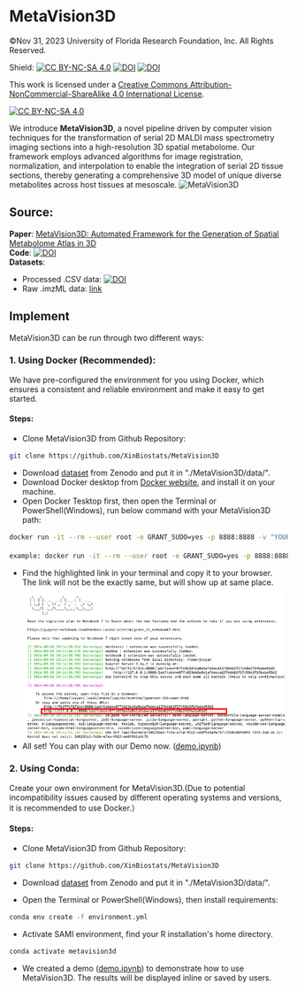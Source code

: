 # MetaVision3D
©Nov 31, 2023 University of Florida Research Foundation, Inc. All Rights Reserved.

Shield: [![CC BY-NC-SA 4.0][cc-by-nc-sa-shield]][cc-by-nc-sa]
[![DOI](https://zenodo.org/badge/DOI/10.5281/zenodo.14213133.svg)](https://doi.org/10.5281/zenodo.14213133)
[![DOI](https://zenodo.org/badge/DOI/10.5281/zenodo.14212427.svg)](https://doi.org/10.5281/zenodo.14212427)

This work is licensed under a
[Creative Commons Attribution-NonCommercial-ShareAlike 4.0 International License][cc-by-nc-sa].

[![CC BY-NC-SA 4.0][cc-by-nc-sa-image]][cc-by-nc-sa]

[cc-by-nc-sa]: http://creativecommons.org/licenses/by-nc-sa/4.0/
[cc-by-nc-sa-image]: https://licensebuttons.net/l/by-nc-sa/4.0/88x31.png
[cc-by-nc-sa-shield]: https://img.shields.io/badge/License-CC%20BY--NC--SA%204.0-lightgrey.svg

We introduce __MetaVision3D__, a novel pipeline driven by computer vision techniques for the transformation of serial 2D MALDI mass spectrometry imaging sections into a high-resolution 3D spatial metabolome. Our framework employs advanced algorithms for image registration, normalization, and interpolation to enable the integration of serial 2D tissue sections, thereby generating a comprehensive 3D model of unique diverse metabolites across host tissues at mesoscale.
![MetaVision3D](https://github.com/XinBiostats/MetaVision3D/assets/136360597/4e87e94f-c738-47b1-900a-fa0e605ac808)

## Source:
__Paper__: [MetaVision3D: Automated Framework for the Generation of Spatial Metabolome Atlas in 3D](https://www.biorxiv.org/content/10.1101/2023.11.27.568931v1)  
__Code__: [![DOI](https://zenodo.org/badge/DOI/10.5281/zenodo.14213133.svg)](https://doi.org/10.5281/zenodo.14213133)  
__Datasets__: 
  - Processed .CSV data: [![DOI](https://zenodo.org/badge/DOI/10.5281/zenodo.14212427.svg)](https://doi.org/10.5281/zenodo.14212427)
  - Raw .imzML data: [link](https://sunlabresources.rc.ufl.edu/)


## Implement
MetaVision3D can be run through two different ways:

### 1. Using Docker (Recommended):
We have pre-configured the environment for you using Docker, which ensures a consistent and reliable environment and make it easy to get started.

#### Steps:
- Clone MetaVision3D from Github Repository:
```bash
git clone https://github.com/XinBiostats/MetaVision3D
```
- Download [dataset](https://zenodo.org/records/14212427) from Zenodo and put it in "./MetaVision3D/data/".
- Download Docker desktop from [Docker website](https://www.docker.com), and install it on your machine.
- Open Docker Tesktop first, then open the Terminal or PowerShell(Windows), run below command with your MetaVision3D path:
```bash
docker run -it --rm --user root -e GRANT_SUDO=yes -p 8888:8888 -v "YOUR_MetaVision3D_PATH:/home/jovyan/work" xinbiostats/metavision3d:latest

example: docker run -it --rm --user root -e GRANT_SUDO=yes -p 8888:8888 -v "/Users/xin.ma/Desktop/MetaVision3D:/home/jovyan/work" xinbiostats/metavision3d:latest
```

- Find the highlighted link in your terminal and copy it to your browser. The link will not be the exactly same, but will show up at same place.
![docker_link](https://github.com/XinBiostats/SAMI/blob/main/figures/docker_link.png)
- All set! You can play with our Demo now. ([demo.ipynb](https://github.com/XinBiostats/MetaVision3D/blob/main/demo.ipynb))

### 2. Using Conda:
Create your own environment for MetaVision3D.(Due to potential incompatibility issues caused by different operating systems and versions, it is recommended to use Docker.）

#### Steps:
- Clone MetaVision3D from Github Repository:
```bash
git clone https://github.com/XinBiostats/MetaVision3D
```
- Download [dataset](https://zenodo.org/records/14212427) from Zenodo and put it in "./MetaVision3D/data/".

- Open the Terminal or PowerShell(Windows), then install requirements:
```bash
conda env create -f environment.yml
```
-  Activate SAMI environment, find your R installation's home directory.
```bash
conda activate metavision3d
```
- We created a demo ([demo.ipynb](https://github.com/XinBiostats/MetaVision3D/blob/main/demo.ipynb)) to demonstrate how to use MetaVision3D. The results will be displayed inline or saved by users.
